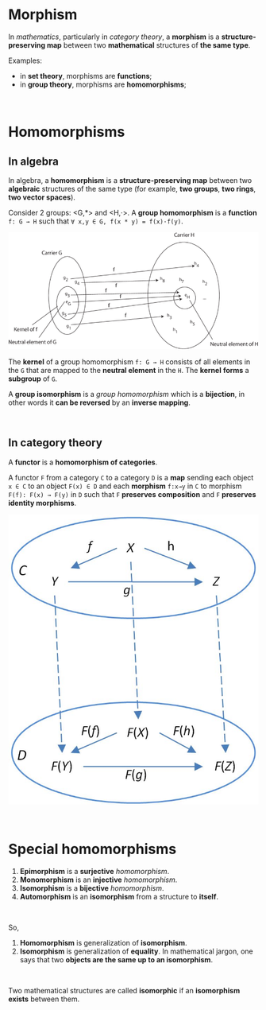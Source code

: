# Morphism
In *mathematics*, particularly in *category theory*, a **morphism** is a **structure-preserving map** between two **mathematical** structures of **the same type**.<br>

Examples:
- in **set theory**, morphisms are **functions**;
- in **group theory**, morphisms are **homomorphisms**;

<br>

# Homomorphisms
## In algebra
In algebra, a **homomorphism** is a **structure-preserving map** between two **algebraic** structures of the same type (for example, **two groups**, **two rings**, **two vector spaces**).<br>

Consider 2 groups: <G,*> and <H,·>.
A **group homomorphism** is a **function** `f: G → H` such that `∀ x,y ∈ G, f(x * y) = f(x)·f(y)`.<br>

![Group homomorphism](/img/group-homomorphism.png)

The **kernel** of a group homomorphism `f: G → H` consists of all elements in the `G` that are mapped to the **neutral element** in the  `H`. The **kernel** **forms** a **subgroup** of `G`.<br>

A **group isomorphism** is a *group homomorphism* which is a **bijection**, in other words it **can be reversed** by an **inverse mapping**.<br>

<br>

## In category theory
A **functor** is a **homomorphism of categories**.<br>

A functor `F` from a category `C` to a category `D` is a **map** sending each object `x ∈ C` to an object `F(x) ∈ D` and each **morphism** `f:x→y` in `C` to morphism `F(f): F(x) → F(y)` in `D` such that `F` **preserves** **composition** and `F` **preserves** **identity morphisms**.

![Functor](/img/functor.jpg)

<br>

# Special homomorphisms
1. **Epimorphism** is a **surjective** *homomorphism*.
2. **Monomorphism** is an **injective** *homomorphism*.
3. **Isomorphism** is a **bijective** *homomorphism*.
4. **Automorphism** is an **isomorphism** from a structure to **itself**.

<br>

So,
1. **Homomorphism** is generalization of **isomorphism**.
2. **Isomorphism** is generalization of **equality**. In mathematical jargon, one says that two **objects are the same up to an isomorphism**.

<br>

Two mathematical structures are called **isomorphic** if an **isomorphism** **exists** between them.

